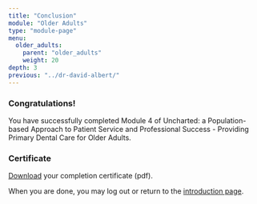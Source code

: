 ```yaml
---
title: "Conclusion"
module: "Older Adults"
type: "module-page"
menu:
  older_adults:
    parent: "older_adults"
    weight: 20
depth: 3
previous: "../dr-david-albert/"
---
```

<h3>Congratulations!</h3><div class="pageblock"><p>You have successfully completed Module 4 of Uncharted: a Population-based Approach to Patient Service and Professional Success - Providing Primary Dental Care for Older Adults.</p>
</div><h3>Certificate</h3><div class="pageblock"><div class="maintext">
<p><a href="https://www1.columbia.edu/sec/ccnmtl/remote/static/pass/pdf/PASS_OlderAdults_Completion_Certificate.pdf" target="blank">Download</a> your completion certificate (pdf).</p>
<p>When you are done, you may log out or return to the <a href="/">introduction page</a>.</p>
</div>
</div>